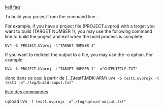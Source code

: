 [keil faq](https://www.keil.com/support/docs/868.htm)

To build your project from the command line...

For example, if you have a project file (PROJECT.uvproj) with a target you want to build (TARGET NUMBER 1), you may use the following command line to build the project and exit when the build process is complete.

`UV4 -b PROJECT.UVproj -t"TARGET NUMBER 1"`

If you want to redirect the output to a file, you may use the -o option. For example:

`UV4 -b PROJECT.UVproj -t"TARGET NUMBER 1" -o"OUTPUTFILE.TXT"`

donc dans ce cas:
    à partir de \[...\]\\test1\\MDK-ARM\\
    `UV4 -b test1.uvprojx -t test1 -o"./log/build-ouput.txt"`

[liste des commandes](https://www.keil.com/support/man/docs/uv4cl/uv4cl_commandline.htm)

upload
`UV4 -f test1.uvprojx -o"./log/upload-output.txt"` 